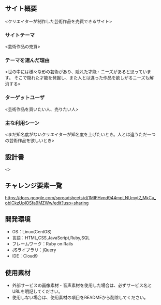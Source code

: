 <NFT Creaters>

## サイト概要
<クリエイターが制作した芸術作品を売買できるサイト>

### サイトテーマ
<芸術作品の売買>

### テーマを選んだ理由
<世の中には様々な形の芸術があり、隠れた才能・ニーズがあると思っています。
そこで隠れた才能を発掘し、また人とは違った作品を欲しがるニーズも解消する>

### ターゲットユーザ
<芸術作品を買いたい人、売りたい人>

### 主な利用シーン
<まだ知名度がないクリエイターが知名度を上げたいとき。人とは違うただ一つの芸術作品を欲しいとき>

## 設計書
<>

## チャレンジ要素一覧
<https://docs.google.com/spreadsheets/d/1MIFHvnd944mpLNUmyt7_MkCu_obICkzUplOSfa9MZWw/edit?usp=sharing>

## 開発環境
- OS：Linux(CentOS)
- 言語：HTML,CSS,JavaScript,Ruby,SQL
- フレームワーク：Ruby on Rails
- JSライブラリ：jQuery
- IDE：Cloud9

## 使用素材
- 外部サービスの画像素材・音声素材を使用した場合は、必ずサービス名とURLを明記してください。
- 使用しない場合は、使用素材の項目をREADMEから削除してください。
